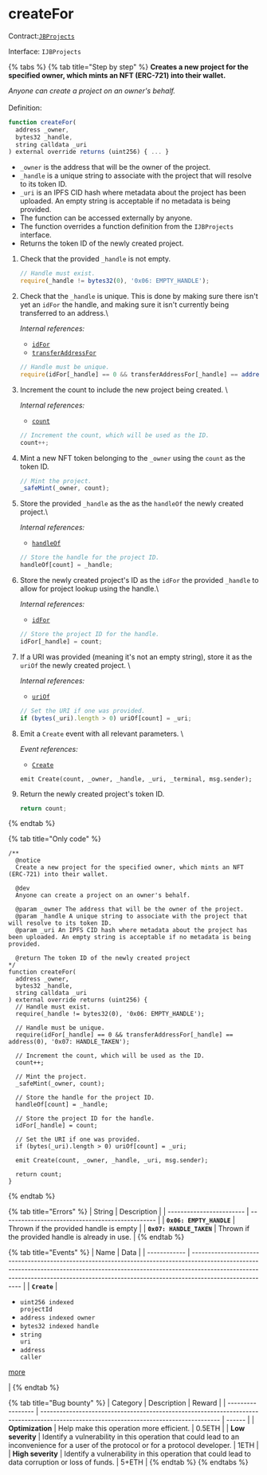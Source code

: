 # createFor

Contract:[`JBProjects`](../)

Interface: `IJBProjects`

{% tabs %}
{% tab title="Step by step" %}
**Creates a new project for the specified owner, which mints an NFT (ERC-721) into their wallet.**

_Anyone can create a project on an owner's behalf._\
\
Definition:

```javascript
function createFor(
  address _owner,
  bytes32 _handle,
  string calldata _uri
) external override returns (uint256) { ... }
```

* `_owner` is the address that will be the owner of the project.
* `_handle` is a unique string to associate with the project that will resolve to its token ID.
* `_uri` is an IPFS CID hash where metadata about the project has been uploaded. An empty string is acceptable if no metadata is being provided.
* The function can be accessed externally by anyone. 
* The function overrides a function definition from the `IJBProjects` interface.
* Returns the token ID of the newly created project.



1.  Check that the provided `_handle` is not empty.

    ```javascript
    // Handle must exist.
    require(_handle != bytes32(0), '0x06: EMPTY_HANDLE');
    ```


2.  Check that the `_handle` is unique. This is done by making sure there isn't yet an `idFor` the handle, and making sure it isn't currently being transferred to an address.\


    _Internal references:_

    * [`idFor`](../properties/idfor.md)
    * [`transferAddressFor`](../properties/transferaddressfor.md)

    ```javascript
    // Handle must be unique.
    require(idFor[_handle] == 0 && transferAddressFor[_handle] == address(0), '0x07: HANDLE_TAKEN');
    ```


3.  Increment the count to include the new project being created. \


    _Internal references:_

    * [`count`](../properties/count.md)

    ```javascript
    // Increment the count, which will be used as the ID.
    count++;
    ```


4.  Mint a new NFT token belonging to the `_owner` using the `count` as the token ID. 

    ```javascript
    // Mint the project.
    _safeMint(_owner, count);
    ```


5.  Store the provided `_handle` as the as the `handleOf` the newly created project.\


    _Internal references:_

    * [`handleOf`](../properties/handleof.md)

    ```javascript
    // Store the handle for the project ID.
    handleOf[count] = _handle;
    ```


6.  Store the newly created project's ID as the `idFor` the provided `_handle` to allow for project lookup using the handle.\


    _Internal references:_

    * [`idFor`](../properties/idfor.md)

    ```javascript
    // Store the project ID for the handle.
    idFor[_handle] = count;
    ```


7.  If a URI was provided (meaning it's not an empty string),  store it as the `uriOf` the newly created project. \


    _Internal references:_

    * [`uriOf`](../properties/uriof.md)

    ```javascript
    // Set the URI if one was provided.
    if (bytes(_uri).length > 0) uriOf[count] = _uri;
    ```


8.  Emit a `Create` event with all relevant parameters. \


    _Event references:_

    * [`Create`](../events/create.md) 

    ```
    emit Create(count, _owner, _handle, _uri, _terminal, msg.sender);
    ```


9.  Return the newly created project's token ID.

    ```javascript
    return count;
    ```
{% endtab %}

{% tab title="Only code" %}
```solidity
/**
  @notice 
  Create a new project for the specified owner, which mints an NFT (ERC-721) into their wallet.

  @dev 
  Anyone can create a project on an owner's behalf.

  @param _owner The address that will be the owner of the project.
  @param _handle A unique string to associate with the project that will resolve to its token ID.
  @param _uri An IPFS CID hash where metadata about the project has been uploaded. An empty string is acceptable if no metadata is being provided.

  @return The token ID of the newly created project
*/
function createFor(
  address _owner,
  bytes32 _handle,
  string calldata _uri
) external override returns (uint256) {
  // Handle must exist.
  require(_handle != bytes32(0), '0x06: EMPTY_HANDLE');

  // Handle must be unique.
  require(idFor[_handle] == 0 && transferAddressFor[_handle] == address(0), '0x07: HANDLE_TAKEN');

  // Increment the count, which will be used as the ID.
  count++;

  // Mint the project.
  _safeMint(_owner, count);

  // Store the handle for the project ID.
  handleOf[count] = _handle;

  // Store the project ID for the handle.
  idFor[_handle] = count;

  // Set the URI if one was provided.
  if (bytes(_uri).length > 0) uriOf[count] = _uri;

  emit Create(count, _owner, _handle, _uri, msg.sender);

  return count;
}
```
{% endtab %}

{% tab title="Errors" %}
| String                   | Description                                      |
| ------------------------ | ------------------------------------------------ |
| **`0x06: EMPTY_HANDLE`** | Thrown if the provided handle is empty           |
| **`0x07: HANDLE_TAKEN`** | Thrown if the provided handle is already in use. |
{% endtab %}

{% tab title="Events" %}
| Name         | Data                                                                                                                                                                                                                                                                |
| ------------ | ------------------------------------------------------------------------------------------------------------------------------------------------------------------------------------------------------------------------------------------------------------------- |
| **`Create`** | <ul><li><code>uint256 indexed projectId</code> </li><li><code>address indexed owner</code> </li><li><code>bytes32 indexed handle</code></li><li><code>string uri</code> </li><li><code>address caller</code></li></ul><p><a href="../events/create.md">more</a></p> |
{% endtab %}

{% tab title="Bug bounty" %}
| Category          | Description                                                                                                                            | Reward |
| ----------------- | -------------------------------------------------------------------------------------------------------------------------------------- | ------ |
| **Optimization**  | Help make this operation more efficient.                                                                                               | 0.5ETH |
| **Low severity**  | Identify a vulnerability in this operation that could lead to an inconvenience for a user of the protocol or for a protocol developer. | 1ETH   |
| **High severity** | Identify a vulnerability in this operation that could lead to data corruption or loss of funds.                                        | 5+ETH  |
{% endtab %}
{% endtabs %}



